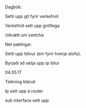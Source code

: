 Dagbók:

Setti upp git fyrir verkefnið

Verkefnið sett upp gróflega

rökrætt um switcha

Net pælingar.

Setti upp tölvur (ein fyrir hverja stofu).

Byrjaði að setja upp ip tölur

04.05.17

Teikning kláruð

Ip sett upp á router

sub interface sett upp


